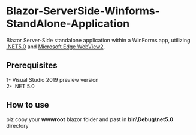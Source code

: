 # Blazor-ServerSide-Winforms-StandAlone-Application
Blazor Server-Side standalone application within a WinForms app, utilizing <a href="https://dotnet.microsoft.com/download/dotnet/5.0">.NET5.0</a> and <a href="https://docs.microsoft.com/en-us/microsoft-edge/webview2/">Microsoft Edge WebView2</a>.
## Prerequisites
1- Visual Studio 2019 preview version<br/>
2- .NET 5.0
## How to use
plz copy your <b>wwwroot</b> blazor folder and past in <b>bin\Debug\net5.0</b> directory
